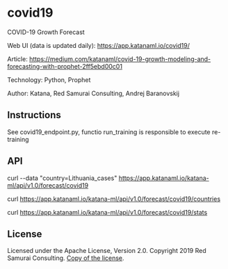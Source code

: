 # covid19
COVID-19 Growth Forecast

Web UI (data is updated daily): https://app.katanaml.io/covid19/

Article: https://medium.com/katanaml/covid-19-growth-modeling-and-forecasting-with-prophet-2ff5ebd00c01

Technology: Python, Prophet

Author: Katana, Red Samurai Consulting, Andrej Baranovskij

## Instructions

See covid19_endpoint.py, functio run_training is responsible to execute re-training

## API

curl --data "country=Lithuania_cases" https://app.katanaml.io/katana-ml/api/v1.0/forecast/covid19

curl https://app.katanaml.io/katana-ml/api/v1.0/forecast/covid19/countries

curl https://app.katanaml.io/katana-ml/api/v1.0/forecast/covid19/stats

## License

Licensed under the Apache License, Version 2.0. Copyright 2019 Red Samurai Consulting. [Copy of the license](https://github.com/katanaml/covid19/blob/master/LICENSE).
